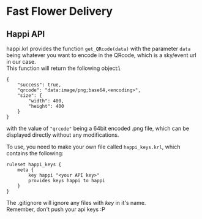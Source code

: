 # Fast Flower Delivery

## Happi API
happi.krl provides the function `get_QRcode(data)` with the parameter `data` being whatever you want to encode in the QRcode, which is a sky/event url in our case.\
This function will return the following object:\
```
{
    "success": true,
    "qrcode": "data:image/png;base64,<encoding>",
    "size": {
        "width": 400,
        "height": 400
    }
}
```
with the value of `"qrcode"` being a 64bit encoded .png file, which can be displayed directly without any modifications.

To use, you need to make your own file called `happi_keys.krl`, which contains the following:
```
ruleset happi_keys {
    meta {
        key happi "<your API key>"
        provides keys happi to happi
    }
}
```
The .gitignore will ignore any files with *key* in it's name.\
Remember, don't push your api keys :P

